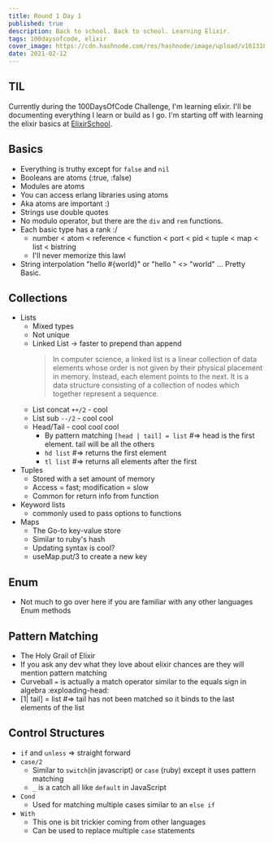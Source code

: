 ```yaml
---
title: Round 1 Day 1
published: true
description: Back to school. Back to school. Learning Elixir. 
tags: 100daysofcode, elixir
cover_image: https://cdn.hashnode.com/res/hashnode/image/upload/v1613181428296/AE6zOKS_p.jpeg?auto=compress
date: 2021-02-12
---
```


## TIL
Currently during the 100DaysOfCode Challenge, I'm learning elixir. I'll be documenting everything I learn or build as I go. I'm starting off with learning the elixir basics at [ElixirSchool](http://elixirschool.com).
 
## Basics
- Everything is truthy except for `false` and `nil`
- Booleans are atoms (:true, :false)
- Modules are atoms 
- You can access erlang libraries using atoms
- Aka atoms are important :) 
- Strings use double quotes
- No modulo operator, but there are the `div` and `rem` functions.
- Each basic type has a rank :/     
    - number < atom < reference < function < port < pid < tuple < map < list < bistring
    - I'll never memorize this lawl 
- String interpolation "hello #{world}" or "hello " <> "world" ... Pretty Basic.

## Collections
- Lists
    - Mixed types
    - Not unique
    - Linked List → faster to prepend than append
        > In computer science, a linked list is a linear collection of data elements whose order is not given by their physical placement in memory. Instead, each element points to the next. It is a data structure consisting of a collection of nodes which together represent a sequence.
    - List concat `++/2` - cool
    - List sub `--/2` - cool cool
    - Head/Tail - cool cool cool
        - By pattern matching `[head | tail] = list` #=> head is the first element. tail will be all the others
        - `hd list` #=> returns the first element
        - `tl list` #=> returns all elements after the first
- Tuples
    - Stored with a set amount of memory
    - Access = fast; modification = slow
    - Common for return info from function
- Keyword lists
    - commonly used to pass options to functions
- Maps
    - The Go-to key-value store
    - Similar to ruby's hash
    - Updating syntax is cool?
    - useMap.put/3 to create a new key

## Enum
- Not much to go over here if you are familiar with any other languages Enum methods

## Pattern Matching
- The Holy Grail of Elixir
- If you ask any dev what they love about elixir chances are they will mention pattern matching
- Curveball `=` is actually a match operator similar to the equals sign in algebra :exploading-head:
- [1| tail] = list #=> tail has not been matched so it binds to the last elements of the list

## Control Structures

- `if` and `unless` => straight forward
- `case/2`
    - Similar to `switch`(in javascript) or `case` (ruby) except it uses pattern matching
    - `_` is a catch all like `default` in JavaScript
- `Cond`
    - Used for matching multiple cases similar to an `else if`
- `With`
    - This one is bit trickier coming from other languages
    - Can be used to replace multiple `case` statements